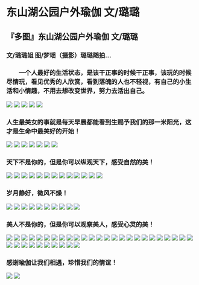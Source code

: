 # 东山湖公园户外瑜伽 文/璐璐




## **『多图』东山湖公园户外瑜伽 文/璐璐**

### **文/璐璐姐 图/梦瑶（摄影）璐璐随拍...**

### 　　**一个人最好的生活状态，是该干正事的时候干正事，该玩的时候尽情玩，看见优秀的人欣赏，看到落魄的人也不轻视，有自己的小生活和小情趣，不用去想改变世界，努力去活出自己。**

![](https://oss.sssmoe.com/wp-content/uploads202406062138349.jpg)
![](https://oss.sssmoe.com/wp-content/uploads202406062138350.jpg)
![](https://oss.sssmoe.com/wp-content/uploads202406062138351.jpg)
![](https://oss.sssmoe.com/wp-content/uploads202406062138352.jpg)
![](https://oss.sssmoe.com/wp-content/uploads202406062138353.jpg)

### **人生最美女的事就是每天早晨都能看到生赐予我们的那一米阳光，这才是生命中最美好的开始！**

![](https://oss.sssmoe.com/wp-content/uploads202406062138354.jpg)
![](https://oss.sssmoe.com/wp-content/uploads202406062138355.jpg)
![](https://oss.sssmoe.com/wp-content/uploads202406062138356.jpg)
![](https://oss.sssmoe.com/wp-content/uploads202406062138357.jpg)
![](https://oss.sssmoe.com/wp-content/uploads202406062138358.jpg)
![](https://oss.sssmoe.com/wp-content/uploads202406062138359.jpg)
![](https://oss.sssmoe.com/wp-content/uploads202406062138360.jpg)

### **天下不是你的，但是你可以纵观天下，感受自然的美！**

![](https://oss.sssmoe.com/wp-content/uploads202406062138361.jpg)
![](https://oss.sssmoe.com/wp-content/uploads202406062138362.jpg)
![](https://oss.sssmoe.com/wp-content/uploads202406062138363.jpg)
![](https://oss.sssmoe.com/wp-content/uploads202406062138364.jpg)
![](https://oss.sssmoe.com/wp-content/uploads202406062138365.jpg)
![](https://oss.sssmoe.com/wp-content/uploads202406062138366.jpg)
![](https://oss.sssmoe.com/wp-content/uploads202406062138367.jpg)
![](https://oss.sssmoe.com/wp-content/uploads202406062138368.jpg)
![](https://oss.sssmoe.com/wp-content/uploads202406062138369.jpg)
![](https://oss.sssmoe.com/wp-content/uploads202406062138370.jpg)
![](https://oss.sssmoe.com/wp-content/uploads202406062138371.jpg)
![](https://oss.sssmoe.com/wp-content/uploads202406062138372.jpg)
![](https://oss.sssmoe.com/wp-content/uploads202406062138373.jpg)

### **岁月静好，微风不燥！**

![](https://oss.sssmoe.com/wp-content/uploads202406062138374.jpg)
![](https://oss.sssmoe.com/wp-content/uploads202406062138375.jpg)
![](https://oss.sssmoe.com/wp-content/uploads202406062138376.jpg)
![](https://oss.sssmoe.com/wp-content/uploads202406062138377.jpg)
![](https://oss.sssmoe.com/wp-content/uploads202406062138378.jpg)
![](https://oss.sssmoe.com/wp-content/uploads202406062138379.jpg)
![](https://oss.sssmoe.com/wp-content/uploads202406062138380.jpg)
![](https://oss.sssmoe.com/wp-content/uploads202406062138381.jpg)
![](https://oss.sssmoe.com/wp-content/uploads202406062138382.jpg)
![](https://oss.sssmoe.com/wp-content/uploads202406062138383.jpg)

### **美人不是你的，但是你可以观察美人，感受心灵的美！**

![](https://oss.sssmoe.com/wp-content/uploads202406062138384.jpg)
![](https://oss.sssmoe.com/wp-content/uploads202406062138385.jpg)
![](https://oss.sssmoe.com/wp-content/uploads202406062138386.jpg)
![](https://oss.sssmoe.com/wp-content/uploads202406062138387.jpg)
![](https://oss.sssmoe.com/wp-content/uploads202406062138388.jpg)
![](https://oss.sssmoe.com/wp-content/uploads202406062138389.jpg)
![](https://oss.sssmoe.com/wp-content/uploads202406062138390.jpg)
![](https://oss.sssmoe.com/wp-content/uploads202406062138391.jpg)
![](https://oss.sssmoe.com/wp-content/uploads202406062138392.jpg)
![](https://oss.sssmoe.com/wp-content/uploads202406062138393.jpg)
![](https://oss.sssmoe.com/wp-content/uploads202406062138394.jpg)
![](https://oss.sssmoe.com/wp-content/uploads202406062138395.jpg)
![](https://oss.sssmoe.com/wp-content/uploads202406062138396.jpg)
![](https://oss.sssmoe.com/wp-content/uploads202406062138397.jpg)
![](https://oss.sssmoe.com/wp-content/uploads202406062138398.jpg)
![](https://oss.sssmoe.com/wp-content/uploads202406062138399.jpg)
![](https://oss.sssmoe.com/wp-content/uploads202406062138400.jpg)
![](https://oss.sssmoe.com/wp-content/uploads202406062138401.jpg)
![](https://oss.sssmoe.com/wp-content/uploads202406062138402.jpg)
![](https://oss.sssmoe.com/wp-content/uploads202406062138403.jpg)
![](https://oss.sssmoe.com/wp-content/uploads202406062138404.jpg)
![](https://oss.sssmoe.com/wp-content/uploads202406062138405.jpg)
![](https://oss.sssmoe.com/wp-content/uploads202406062138406.jpg)
![](https://oss.sssmoe.com/wp-content/uploads202406062138407.jpg)
![](https://oss.sssmoe.com/wp-content/uploads202406062138408.jpg)
![](https://oss.sssmoe.com/wp-content/uploads202406062138409.jpg)
![](https://oss.sssmoe.com/wp-content/uploads202406062138410.jpg)
![](https://oss.sssmoe.com/wp-content/uploads202406062138411.jpg)
![](https://oss.sssmoe.com/wp-content/uploads202406062138412.jpg)
![](https://oss.sssmoe.com/wp-content/uploads202406062138413.jpg)
![](https://oss.sssmoe.com/wp-content/uploads202406062138414.jpg)
![](https://oss.sssmoe.com/wp-content/uploads202406062138415.jpg)
![](https://oss.sssmoe.com/wp-content/uploads202406062138416.jpg)
![](https://oss.sssmoe.com/wp-content/uploads202406062138417.jpg)
![](https://oss.sssmoe.com/wp-content/uploads202406062138418.jpg)

### **感谢瑜伽让我们相遇，珍惜我们的情谊！**

![](https://oss.sssmoe.com/wp-content/uploads202406062138419.jpg)
![](https://oss.sssmoe.com/wp-content/uploads202406062138420.jpg)
